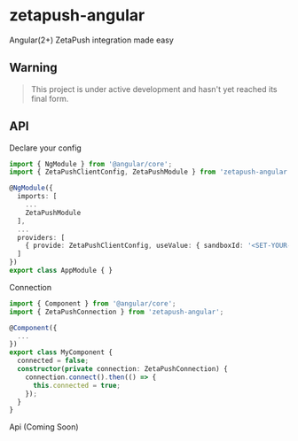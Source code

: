 # zetapush-angular

Angular(2+) ZetaPush integration made easy

## Warning

> This project is under active development and hasn't yet reached its final form.

## API

Declare your config

```typescript
import { NgModule } from '@angular/core';
import { ZetaPushClientConfig, ZetaPushModule } from 'zetapush-angular';

@NgModule({
  imports: [
    ...
    ZetaPushModule
  ],
  ...
  providers: [
    { provide: ZetaPushClientConfig, useValue: { sandboxId: '<SET-YOUR-SANDBOX-ID>' } }
  ]
})
export class AppModule { }
```

Connection

```typescript
import { Component } from '@angular/core';
import { ZetaPushConnection } from 'zetapush-angular';

@Component({
  ...
})
export class MyComponent {
  connected = false;
  constructor(private connection: ZetaPushConnection) {
    connection.connect().then(() => {
      this.connected = true;
    });
  }
}
```

Api (Coming Soon)

```typescript

```
